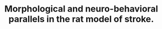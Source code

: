 ---
layout: page
header: no
#
# Content
#
subheadline: "Recent Publication"
title: "Morphological and neuro-behavioral parallels in the rat model of stroke.
"
teaser: "Morphological and neuro-behavioral parallels in the rat model of stroke.
"
categories: [Publications]
tags: [Neurology]
---